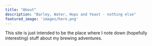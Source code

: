 ```yaml
---
title: "About"
description: "Barley, Water, Hops and Yeast - nothing else"
featured_image: 'images/hero.png'
---
```



This site is just intended to be the place where I note down (hopefully interesting) stuff about my brewing adventures.
